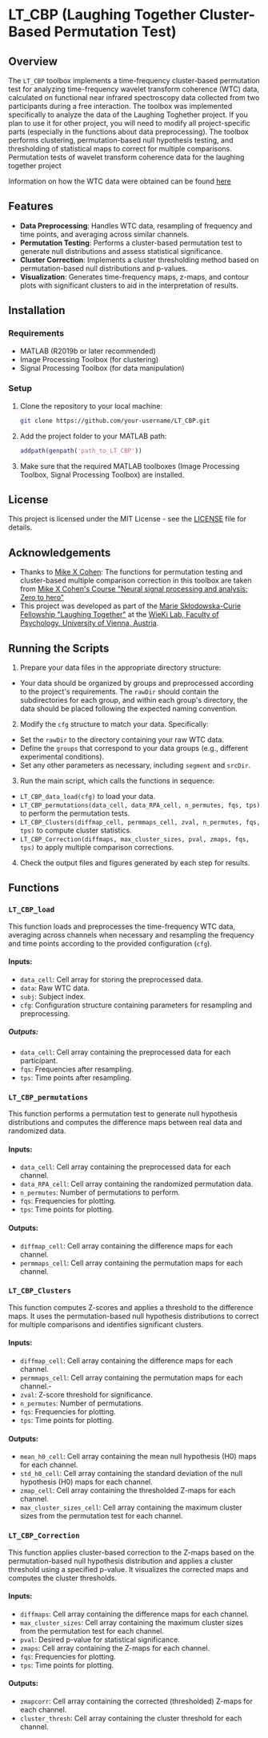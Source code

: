 # LT_CBP (Laughing Together Cluster-Based Permutation Test)


## Overview
The `LT_CBP` toolbox implements a time-frequency cluster-based permutation test for analyzing time-frequency wavelet transform coherence (WTC) data, calculated on functional near infrared spectroscopy data collected from two participants during a free interaction. The toolbox was implemented specifically to analyze the data of the Laughing Toghether project. If you plan to use it for other project, you will need to modify all project-specific parts (especially in the functions about data preprocessing). The toolbox performs clustering, permutation-based null hypothesis testing, and thresholding of statistical maps to correct for multiple comparisons.
Permutation tests of wavelet transform coherence data for the laughing together project

Information on how the WTC data were obtained can be found [here](https://github.com/carolinapletti/LaughingTogether)

## Features

- **Data Preprocessing**: Handles WTC data, resampling of frequency and time points, and averaging across similar channels.
- **Permutation Testing**: Performs a cluster-based permutation test to generate null distributions and assess statistical significance.
- **Cluster Correction**: Implements a cluster thresholding method based on permutation-based null distributions and p-values.
- **Visualization**: Generates time-frequency maps, z-maps, and contour plots with significant clusters to aid in the interpretation of results.
  
## Installation

### Requirements

- MATLAB (R2019b or later recommended)
- Image Processing Toolbox (for clustering)
- Signal Processing Toolbox (for data manipulation)

### Setup

1. Clone the repository to your local machine:

   ```bash
   git clone https://github.com/your-username/LT_CBP.git

2. Add the project folder to your MATLAB path:

   ```matlab
   addpath(genpath('path_to_LT_CBP'))

3. Make sure that the required MATLAB toolboxes (Image Processing Toolbox, Signal Processing Toolbox) are installed.

## License

This project is licensed under the MIT License - see the [LICENSE](LICENSE) file for details.

## Acknowledgements

- Thanks to [Mike X Cohen](https://github.com/mikexcohen): The functions for permutation testing and cluster-based multiple comparison correction in this toolbox are taken from [Mike X Cohen's Course "Neural signal processing and analysis: Zero to hero" ](https://www.udemy.com/course/solved-challenges-ants/learn/lecture/17323468?start=0#overview)
- This project was developed as part of the [Marie Skłodowska-Curie Fellowship "Laughing Together"](https://entw-psy.univie.ac.at/en/research/current-projects/laughing-together/) at the [WieKi Lab, Faculty of Psychology, University of Vienna, Austria](https://psychologie.univie.ac.at/en/research/labs/wieki-lab-wiener-kinderstudien/).




## Running the Scripts

1. Prepare your data files in the appropriate directory structure:

- Your data should be organized by groups and preprocessed according to the project's requirements. The `rawDir` should contain the subdirectories for each group, and within each group's directory, the data should be placed following the expected naming convention.

2. Modify the `cfg` structure to match your data. Specifically:

- Set the `rawDir` to the directory containing your raw WTC data.
- Define the `groups` that correspond to your data groups (e.g., different experimental conditions).
- Set any other parameters as necessary, including `segment` and `srcDir`.

3. Run the main script, which calls the functions in sequence:

- `LT_CBP_data_load(cfg)` to load your data.
- `LT_CBP_permutations(data_cell, data_RPA_cell, n_permutes, fqs, tps)` to perform the permutation tests.
- `LT_CBP_Clusters(diffmap_cell, permmaps_cell, zval, n_permutes, fqs, tps)` to compute cluster statistics.
- `LT_CBP_Correction(diffmaps, max_cluster_sizes, pval, zmaps, fqs, tps)` to apply multiple comparison corrections.

4. Check the output files and figures generated by each step for results.

## Functions
### `LT_CBP_load`

This function loads and preprocesses the time-frequency WTC data, averaging across channels when necessary and resampling the frequency and time points according to the provided configuration (`cfg`).

#### Inputs:

- `data_cell`: Cell array for storing the preprocessed data.
- `data`: Raw WTC data.
- `subj`: Subject index.
- `cfg`: Configuration structure containing parameters for resampling and preprocessing.

##### Outputs:

- `data_cell`: Cell array containing the preprocessed data for each participant.
- `fqs`: Frequencies after resampling.
- `tps`: Time points after resampling.

### `LT_CBP_permutations`

This function performs a permutation test to generate null hypothesis distributions and computes the difference maps between real data and randomized data.

#### Inputs:

- `data_cell`: Cell array containing the preprocessed data for each channel.
- `data_RPA_cell`: Cell array containing the randomized permutation data.
- `n_permutes`: Number of permutations to perform.
- `fqs`: Frequencies for plotting.
- `tps`: Time points for plotting.

#### Outputs:

- `diffmap_cell`: Cell array containing the difference maps for each channel.
- `permmaps_cell`: Cell array containing the permutation maps for each channel.

### `LT_CBP_Clusters`

This function computes Z-scores and applies a threshold to the difference maps. It uses the permutation-based null hypothesis distributions to correct for multiple comparisons and identifies significant clusters.

#### Inputs:

- `diffmap_cell`: Cell array containing the difference maps for each channel.
- `permmaps_cell`: Cell array containing the permutation maps for each channel.-
- `zval`: Z-score threshold for significance.
- `n_permutes`: Number of permutations.
- `fqs`: Frequencies for plotting.
- `tps`: Time points for plotting.

#### Outputs:

- `mean_h0_cell`: Cell array containing the mean null hypothesis (H0) maps for each channel.
- `std_h0_cell`: Cell array containing the standard deviation of the null hypothesis (H0) maps for each channel.
- `zmap_cell`: Cell array containing the thresholded Z-maps for each channel.
- `max_cluster_sizes_cell`: Cell array containing the maximum cluster sizes from the permutation test for each channel.

### `LT_CBP_Correction`

This function applies cluster-based correction to the Z-maps based on the permutation-based null hypothesis distribution and applies a cluster threshold using a specified p-value. It visualizes the corrected maps and computes the cluster thresholds.

#### Inputs:

- `diffmaps`: Cell array containing the difference maps for each channel.
- `max_cluster_sizes`: Cell array containing the maximum cluster sizes from the permutation test for each channel.
- `pval`: Desired p-value for statistical significance.
- `zmaps`: Cell array containing the Z-maps for each channel.
- `fqs`: Frequencies for plotting.
- `tps`: Time points for plotting.

#### Outputs:

- `zmapcorr`: Cell array containing the corrected (thresholded) Z-maps for each channel.
- `cluster_thresh`: Cell array containing the cluster threshold for each channel.

